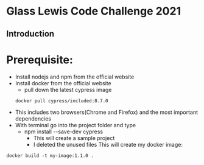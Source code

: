 # Glass Lewis Code Challenge 2021

## Introduction

# Prerequisite:

- Install nodejs and npm from the official website
- Install docker from the official website
  - pull down the latest cypress image
  ```commandline
  docker pull cypress/included:8.7.0  
  ```
- This includes two browsers(Chrome and Firefox) and the most important dependencies
- With terminal go into the project folder and type
  - npm install --save-dev cypress 
    - This will create a sample project
    - I deleted the unused files
This will create my docker image:
```commandline
docker build -t my-image:1.1.0 .
```

